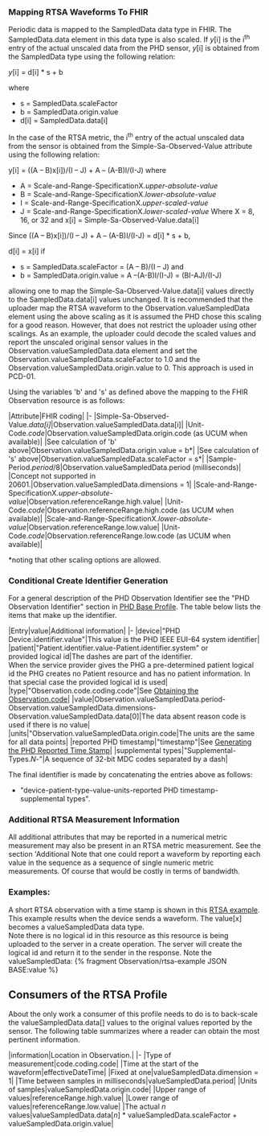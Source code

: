 
### Mapping RTSA Waveforms To FHIR
Periodic data is mapped to the SampledData data type in FHIR. The SampledData.data element in this data type is also scaled. If *y*[i] is the i<sup>th</sup> entry of the actual unscaled data from the PHD sensor, *y*[i] is obtained from the SampledData type using the following relation:

*y*[i] = d[i] * s + b

where 
 - s = SampledData.scaleFactor
 - b = SampledData.origin.value
 - d[i] = SampledData.data[i]

In the case of the RTSA metric, the i<sup>th</sup> entry of the actual unscaled data from the sensor is obtained from the Simple-Sa-Observed-Value attribute using the following relation:

y[i] = ((A – B)x[i])/(I – J) + A – (A-B)I/(I-J)
where 
 - A = Scale-and-Range-SpecificationX.*upper-absolute-value*
 - B = Scale-and-Range-SpecificationX.*lower-absolute-value*
 - I = Scale-and-Range-SpecificationX.*upper-scaled-value*
 - J = Scale-and-Range-SpecificationX.*lower-scaled-value*
Where X = 8, 16, or 32 and
x[i] = Simple-Sa-Observed-Value.data[i]

Since	 ((A – B)x[i])/(I – J) + A – (A-B)I/(I-J) = d[i] * s + b,

d[i] = x[i] if
 - s = SampledData.scaleFactor = (A – B)/(I – J)
and
 - b = SampledData.origin.value = A –(A-B)I/(I-J) = (BI-AJ)/(I-J)

allowing one to map the Simple-Sa-Observed-Value.data[i] values directly to the SampledData.data[i] values unchanged. It is recommended that the uploader map the RTSA waveform to the Observation.valueSampledData element using the above scaling as it is assumed the PHD chose this scaling for a good reason. However, that does not restrict the uploader using other scalings. As an example, the uploader could decode the scaled values and report the unscaled original sensor values in the Observation.valueSampledData.data element and set the Observation.valueSampledData.scaleFactor to 1.0 and the Observation.valueSampledData.origin.value to 0. This approach is used in PCD-01.

Using the variables 'b' and 's' as defined above the mapping to the FHIR Observation resource is as follows:

|Attribute|FHIR coding|
|-
|Simple-Sa-Observed-Value.*data[i]*|Observation.valueSampledData.data[i]|
|Unit-Code.*code*|Observation.valueSampledData.origin.code (as UCUM when available)|
|See calculation of 'b' above|Observation.valueSampledData.origin.value = b*|
|See calculation of 's' above|Observation.valueSampledData.scaleFactor = s*|
|Sample-Period.*period*/8|Observation.valueSampledData.period (milliseconds)|
|Concept not supported in 20601.|Observation.valueSampledData.dimensions = 1|
|Scale-and-Range-SpecificationX.*upper-absolute-value*|Observation.referenceRange.high.value|
|Unit-Code.*code*|Observation.referenceRange.high.code (as UCUM when available)|
|Scale-and-Range-SpecificationX.*lower-absolute-value*|Observation.referenceRange.low.value|
|Unit-Code.*code*|Observation.referenceRange.low.code (as UCUM when available)|

*noting that other scaling options are allowed.

### Conditional Create Identifier Generation
For a general description of the PHD Observation Identifier see the "PHD Observation Identifier" section in [PHD Base Profile](StructureDefinition-PhdBaseObservation.html). The table below lists the items that make up the identifier.

|Entry|value|Additional information|
|-
|device|"PHD Device.identifier.value"|This value is the PHD IEEE EUI-64 system identifier|
|patient|"Patient.identifier.value-Patient.identifier.system" or<br/>provided logical id|The dashes are part of the identifier. <br/>When the service provider gives the PHG a pre-determined patient logical id the PHG creates no Patient resource and has no patient information. In that special case the provided logical id is used|
|type|"Observation.code.coding.code"|See [Obtaining the Observation.code](ObtainObservationCode.html)|
|value|Observation.valueSampledData.period-Observation.valueSampledData.dimensions-Observation.valueSampledData.data[0]|The data absent reason code is used if there is no value|
|units|"Observation.valueSampledData.origin.code|The units are the same for all data points|
|reported PHD timestamp|"timestamp"|See [Generating the PHD Reported Time Stamp](GeneratingtheReportedTimeStampIdentifier.html)|
|supplemental types|"Supplemental-Types.*N*-"|A sequence of 32-bit MDC codes separated by a dash|

The final identifier is made by concatenating the entries above as follows:
 - "device-patient-type-value-units-reported PHD timestamp-supplemental types".

### Additional RTSA Measurement Information
All additional attributes that may be reported in a numerical metric measurement may also be present in an RTSA metric measurement. See the section 'Additional Note that one could report a waveform by reporting each value in the sequence as a sequence of single numeric metric measurements. Of course that would be costly in terms of bandwidth.

### Examples:

A short RTSA observation with a time stamp is shown in this [RTSA example](Observation-rtsa-example.html).
This example results when the device sends a waveform. The value[x] becomes a valueSampledData data type. 
<br>
Note there is no logical id in this resource as this resource is being uploaded to the server in a create operation. The server will create the logical id and return it to the sender in the response.
Note the valueSampledData:
{% fragment Observation/rtsa-example JSON BASE:value %}

## Consumers of the RTSA Profile
About the only work a consumer of this profile needs to do is to back-scale the valueSampledData.data[] values to the original values reported by the sensor. The following table summarizes where a reader can obtain the most pertinent information.

|information|Location in Observation.|
|-
|Type of measurement|code.coding.code|
|Time at the start of the waveform|effectiveDateTime|
|Fixed at one|valueSampledData.dimension = 1|
|Time between samples in milliseconds|valueSampledData.period|
|Units of samples|valueSampledData.origin.code|
|Upper range of values|referenceRange.high.value|
|Lower range of values|referenceRange.low.value|
|The actual *n* values|valueSampledData.data[*n*] * valueSampledData.scaleFactor + valueSampledData.origin.value|
